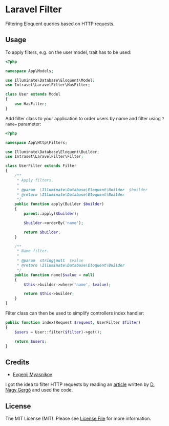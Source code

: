 # Laravel Filter

Filtering Eloquent queries based on HTTP requests.

## Usage

To apply filters, e.g. on the user model, trait has to be used:

```php
<?php

namespace App\Models;

use Illuminate\Database\Eloquent\Model;
use Intraset\LaravelFilter\HasFilter;

class User extends Model
{
    use HasFilter;
}
```

Add filter class to your application to order users by name and filter using `?name=` parameter:

```php
<?php

namespace App\Http\Filters;

use Illuminate\Database\Eloquent\Builder;
use Intraset\LaravelFilter\Filter;

class UserFilter extends Filter
{
    /**
     * Apply filters.
     *
     * @param  \Illuminate\Database\Eloquent\Builder  $builder
     * @return \Illuminate\Database\Eloquent\Builder
     */
    public function apply(Builder $builder)
    {
        parent::apply($builder);

        $builder->orderBy('name');

        return $builder;
    }

    /**
     * Name filter.
     *
     * @param  string|null  $value
     * @return \Illuminate\Database\Eloquent\Builder
     */
    public function name($value = null)
    {
        $this->builder->where('name', $value);

        return $this->builder;
    }
}
```

Filter class can then be used to simplify controllers index handler:

```php
public function index(Request $request, UserFilter $filter)
{
    $users = User::filter($filter)->get();

    return $users;
}
```

## Credits

- [Evgenij Myasnikov](https://github.com/emyasnikov)

I got the idea to filter HTTP requests by reading an [article](https://pineco.de/filtering-eloquent-queries-based-on-http-requests/) written by [D. Nagy Gergő](https://github.com/iamgergo) and used the code.


## License

The MIT License (MIT). Please see [License File](LICENSE.md) for more information.
